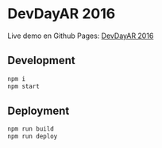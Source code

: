 # DevDayAR 2016

Live demo en Github Pages: [DevDayAR 2016](https://devdayar.github.io/2016-website/)

## Development

```bash
npm i
npm start
```

## Deployment

```bash
npm run build
npm run deploy
```
